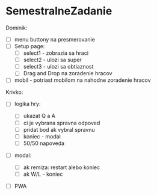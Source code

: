 # SemestralneZadanie
Dominik:
  - [ ] menu buttony na presmerovanie
  - [ ] Setup page:
    - [ ] select1 - zobrazia sa hraci
    - [ ] select2 - ulozi sa super
    - [ ] select3 - ulozi sa obtiaznost
    - [ ] Drag and Drop na zoradenie hracov
  - [ ] mobil - potriast mobilom na nahodne zoradenie hracov
  
Krivko:
  - [ ] logika hry:
    - [ ] ukazat Q a A
    - [ ] ci je vybrana spravna odpoved
    - [ ] pridat bod ak vybral spravnu
    - [ ] koniec - modal
    - [ ] 50/50 napoveda
  - [ ] modal:
    - [ ] ak remiza: restart alebo koniec
    - [ ] ak W/L - koniec
  - [ ] PWA
    

